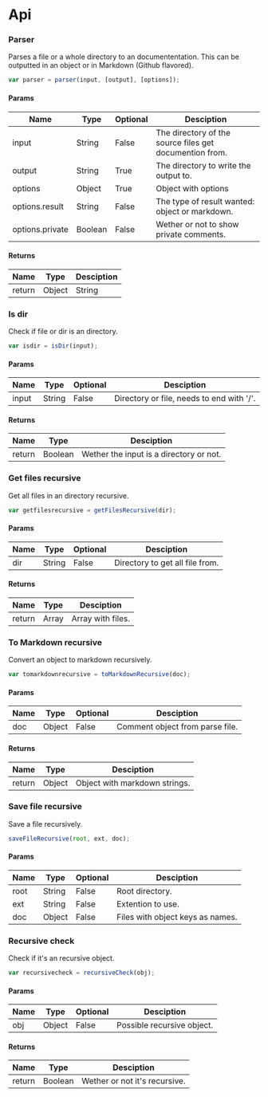 # Api

### Parser

Parses a file or a whole directory to an documententation. This can be outputted in an object or in Markdown (Github flavored).

```js
var parser = parser(input, [output], [options]);
```

#### Params

| Name | Type | Optional | Desciption |
| ---- | ---- | -------- | ---------- |
| input | String | False | The directory of the source files get documention from. |
| output | String | True | The directory to write the output to. |
| options | Object | True | Object with options |
| options.result | String | False | The type of result wanted: object or markdown. |
| options.private | Boolean | False | Wether or not to show private comments. |

#### Returns

| Name | Type | Desciption |
| ---- | ---- | ---------- |
| return | Object|String | Object or string (Markdown) with the results. |

### Is dir

Check if file or dir is an directory.

```js
var isdir = isDir(input);
```

#### Params

| Name | Type | Optional | Desciption |
| ---- | ---- | -------- | ---------- |
| input | String | False | Directory or file, needs to end with '/'. |

#### Returns

| Name | Type | Desciption |
| ---- | ---- | ---------- |
| return | Boolean | Wether the input is a directory or not. |

### Get files recursive

Get all files in an directory recursive.

```js
var getfilesrecursive = getFilesRecursive(dir);
```

#### Params

| Name | Type | Optional | Desciption |
| ---- | ---- | -------- | ---------- |
| dir | String | False | Directory to get all file from. |

#### Returns

| Name | Type | Desciption |
| ---- | ---- | ---------- |
| return | Array | Array with files. |

### To Markdown recursive

Convert an object to markdown recursively.

```js
var tomarkdownrecursive = toMarkdownRecursive(doc);
```

#### Params

| Name | Type | Optional | Desciption |
| ---- | ---- | -------- | ---------- |
| doc | Object | False | Comment object from parse file. |

#### Returns

| Name | Type | Desciption |
| ---- | ---- | ---------- |
| return | Object | Object with markdown strings. |

### Save file recursive

Save a file recursively.

```js
saveFileRecursive(root, ext, doc);
```

#### Params

| Name | Type | Optional | Desciption |
| ---- | ---- | -------- | ---------- |
| root | String | False | Root directory. |
| ext | String | False | Extention to use. |
| doc | Object | False | Files with object keys as names. |

### Recursive check

Check if it's an recursive object.

```js
var recursivecheck = recursiveCheck(obj);
```

#### Params

| Name | Type | Optional | Desciption |
| ---- | ---- | -------- | ---------- |
| obj | Object | False | Possible recursive object. |

#### Returns

| Name | Type | Desciption |
| ---- | ---- | ---------- |
| return | Boolean | Wether or not it's recursive. |